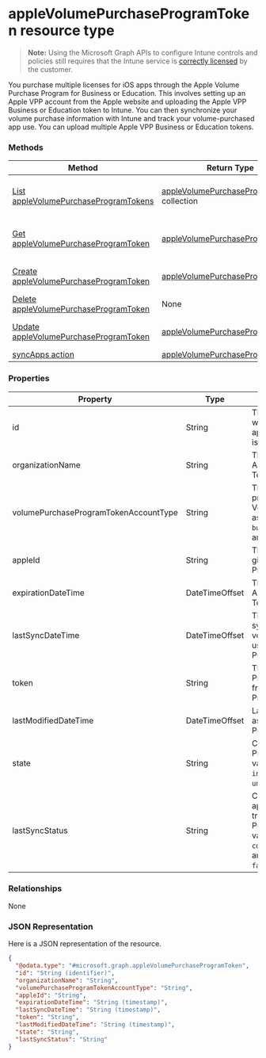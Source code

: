 ﻿# appleVolumePurchaseProgramToken resource type

> **Note:** Using the Microsoft Graph APIs to configure Intune controls and policies still requires that the Intune service is [correctly licensed](https://go.microsoft.com/fwlink/?linkid=839381) by the customer.

You purchase multiple licenses for iOS apps through the Apple Volume Purchase Program for Business or Education. This involves setting up an Apple VPP account from the Apple website and uploading the Apple VPP Business or Education token to Intune. You can then synchronize your volume purchase information with Intune and track your volume-purchased app use. You can upload multiple Apple VPP Business or Education tokens.
### Methods
|Method|Return Type|Description|
|---|---|---|
|[List appleVolumePurchaseProgramTokens](../api/intune_onboarding_applevolumepurchaseprogramtoken_list.md)|[appleVolumePurchaseProgramToken](../resources/intune_onboarding_applevolumepurchaseprogramtoken.md) collection|List properties and relationships of the [appleVolumePurchaseProgramToken](../resources/intune_onboarding_applevolumepurchaseprogramtoken.md) objects.|
|[Get appleVolumePurchaseProgramToken](../api/intune_onboarding_applevolumepurchaseprogramtoken_get.md)|[appleVolumePurchaseProgramToken](../resources/intune_onboarding_applevolumepurchaseprogramtoken.md)|Read properties and relationships of the [appleVolumePurchaseProgramToken](../resources/intune_onboarding_applevolumepurchaseprogramtoken.md) object.|
|[Create appleVolumePurchaseProgramToken](../api/intune_onboarding_applevolumepurchaseprogramtoken_create.md)|[appleVolumePurchaseProgramToken](../resources/intune_onboarding_applevolumepurchaseprogramtoken.md)|Create a new [appleVolumePurchaseProgramToken](../resources/intune_onboarding_applevolumepurchaseprogramtoken.md) object.|
|[Delete appleVolumePurchaseProgramToken](../api/intune_onboarding_applevolumepurchaseprogramtoken_delete.md)|None|Deletes a [appleVolumePurchaseProgramToken](../resources/intune_onboarding_applevolumepurchaseprogramtoken.md).|
|[Update appleVolumePurchaseProgramToken](../api/intune_onboarding_applevolumepurchaseprogramtoken_update.md)|[appleVolumePurchaseProgramToken](../resources/intune_onboarding_applevolumepurchaseprogramtoken.md)|Update the properties of a [appleVolumePurchaseProgramToken](../resources/intune_onboarding_applevolumepurchaseprogramtoken.md) object.|
|[syncApps action](../api/intune_onboarding_applevolumepurchaseprogramtoken_syncapps.md)|[appleVolumePurchaseProgramToken](../resources/intune_onboarding_applevolumepurchaseprogramtoken.md)|Not yet documented|

### Properties
|Property|Type|Description|
|---|---|---|
|id|String|This is automatically generated when the appleVolumePurchaseProgramToken is created. It is the Key of the entity.|
|organizationName|String|The organization associated with the Apple Volume Purchase Program Token|
|volumePurchaseProgramTokenAccountType|String|The type of volume purchase program which the given Apple Volume Purchase Program Token is associated with. Possible values are: `business`, `education`. Possible values are: `business`, `education`.|
|appleId|String|The apple Id associated with the given Apple Volume Purchase Program Token.|
|expirationDateTime|DateTimeOffset|The expiration date time of the Apple Volume Purchase Program Token.|
|lastSyncDateTime|DateTimeOffset|The last time when an application sync was done with the Apple volume purchase program service using the the Apple Volume Purchase Program Token.|
|token|String|The Apple Volume Purchase Program Token string downloaded from the Apple Volume Purchase Program.|
|lastModifiedDateTime|DateTimeOffset|Last modification date time associated with the Apple Volume Purchase Program Token.|
|state|String|Current state of the Apple Volume Purchase Program Token. Possible values are: `unknown`, `valid`, `expired`, `invalid`. Possible values are: `unknown`, `valid`, `expired`, `invalid`.|
|lastSyncStatus|String|Current sync status of the last application sync which was triggered using the Apple Volume Purchase Program Token. Possible values are: `none`, `inProgress`, `completed`, `failed`. Possible values are: `none`, `inProgress`, `completed`, `failed`.|

### Relationships
None
### JSON Representation
Here is a JSON representation of the resource.
<!-- {
  "blockType": "resource",
  "keyProperty": "id",
  "@odata.type": "microsoft.graph.appleVolumePurchaseProgramToken"
}
-->
```json
{
  "@odata.type": "#microsoft.graph.appleVolumePurchaseProgramToken",
  "id": "String (identifier)",
  "organizationName": "String",
  "volumePurchaseProgramTokenAccountType": "String",
  "appleId": "String",
  "expirationDateTime": "String (timestamp)",
  "lastSyncDateTime": "String (timestamp)",
  "token": "String",
  "lastModifiedDateTime": "String (timestamp)",
  "state": "String",
  "lastSyncStatus": "String"
}
```



